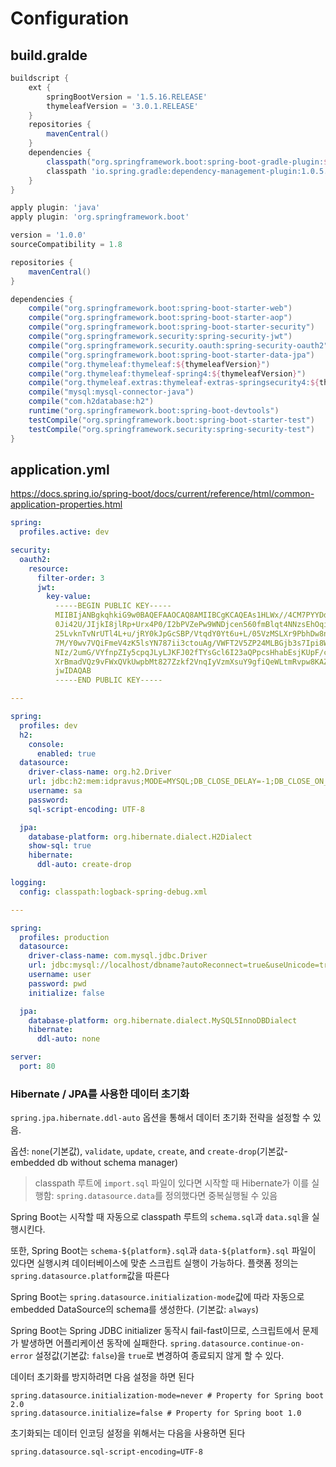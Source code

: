 # Configuration

## build.gralde

```groovy
buildscript {
    ext {
        springBootVersion = '1.5.16.RELEASE'
        thymeleafVersion = '3.0.1.RELEASE'
    }
    repositories {
        mavenCentral()
    }
    dependencies {
        classpath("org.springframework.boot:spring-boot-gradle-plugin:${springBootVersion}")
        classpath 'io.spring.gradle:dependency-management-plugin:1.0.5.RELEASE'
    }
}

apply plugin: 'java'
apply plugin: 'org.springframework.boot'

version = '1.0.0'
sourceCompatibility = 1.8

repositories {
    mavenCentral()
}

dependencies {
    compile("org.springframework.boot:spring-boot-starter-web")
    compile("org.springframework.boot:spring-boot-starter-aop")
    compile("org.springframework.boot:spring-boot-starter-security")
    compile("org.springframework.security:spring-security-jwt")
    compile("org.springframework.security.oauth:spring-security-oauth2")
    compile("org.springframework.boot:spring-boot-starter-data-jpa")
    compile("org.thymeleaf:thymeleaf:${thymeleafVersion}")
    compile("org.thymeleaf:thymeleaf-spring4:${thymeleafVersion}")
    compile("org.thymeleaf.extras:thymeleaf-extras-springsecurity4:${thymeleafVersion}")
    compile("mysql:mysql-connector-java")
    compile("com.h2database:h2")
    runtime("org.springframework.boot:spring-boot-devtools")
    testCompile("org.springframework.boot:spring-boot-starter-test")
    testCompile("org.springframework.security:spring-security-test")
}
```

## application.yml

<https://docs.spring.io/spring-boot/docs/current/reference/html/common-application-properties.html>

```yml
spring:
  profiles.active: dev

security:
  oauth2:
    resource:
      filter-order: 3
      jwt:
        key-value:
          -----BEGIN PUBLIC KEY-----
          MIIBIjANBgkqhkiG9w0BAQEFAAOCAQ8AMIIBCgKCAQEAs1HLWx//4CM7PYYDdsE7
          0Ji42U/JIjkI8jlRp+Urx4P0/I2bPVZePw9WNDjcen560fmBlqt4NNzsEhOqi1tv
          25LvknTvNrUTl4L+u/jRY0kJpGcSBP/VtqdY0Yt6u+L/05VzMSLXr9PbhDw8nyhq
          7M/Y0wv7VQiFmeV4zK5lsYN787ii3ctouAg/VWFT2V5ZP24MLBGjb3s7Ipi8Wngp
          NIz/2umG/VYfnpZIy5cpqJLyLJKFJ02fTYsGcl6I23aQPpcsHhabEsjKUpF/ck4H
          XrBmadVQz9vFWxQVkUwpbMt827Zzkf2VnqIyVzmXsuY9gfiQeWLtmRvpw8KAZcOR
          jwIDAQAB
          -----END PUBLIC KEY-----

---

spring:
  profiles: dev
  h2:
    console:
      enabled: true
  datasource:
    driver-class-name: org.h2.Driver
    url: jdbc:h2:mem:idpravus;MODE=MYSQL;DB_CLOSE_DELAY=-1;DB_CLOSE_ON_EXIT=FALSE
    username: sa
    password:
    sql-script-encoding: UTF-8

  jpa:
    database-platform: org.hibernate.dialect.H2Dialect
    show-sql: true
    hibernate:
      ddl-auto: create-drop

logging:
  config: classpath:logback-spring-debug.xml

---

spring:
  profiles: production
  datasource:
    driver-class-name: com.mysql.jdbc.Driver
    url: jdbc:mysql://localhost/dbname?autoReconnect=true&useUnicode=true&characterEncoding=utf8
    username: user
    password: pwd
    initialize: false

  jpa:
    database-platform: org.hibernate.dialect.MySQL5InnoDBDialect
    hibernate:
      ddl-auto: none

server:
  port: 80
```

### Hibernate / JPA를 사용한 데이터 초기화

`spring.jpa.hibernate.ddl-auto` 옵션을 통해서 데이터 초기화 전략을 설정할 수 있음.

옵션: `none`(기본값), `validate`, `update`, `create`, and `create-drop`(기본값-embedded db without schema manager)

> classpath 루트에 `import.sql` 파일이 있다면 시작할 때 Hibernate가 이를 실행함: `spring.datasource.data`를 정의했다면 중복실행될 수 있음

Spring Boot는 시작할 때 자동으로 classpath 루트의 `schema.sql`과 `data.sql`을 실행시킨다.

또한, Spring Boot는 `schema-${platform}.sql`과 `data-${platform}.sql` 파일이 있다면 실행시켜 데이터베이스에 맞춘 스크립트 실행이 가능하다.
플랫폼 정의는 `spring.datasource.platform`값을 따른다

Spring Boot는 `spring.datasource.initialization-mode`값에 따라 자동으로 embedded DataSource의 schema를 생성한다. (기본값: `always`)

Spring Boot는 Spring JDBC initializer 동작시 fail-fast이므로, 스크립트에서 문제가 발생하면 어플리케이션 동작에 실패한다.
`spring.datasource.continue-on-error` 설정값(기본값: `false`)을 `true`로 변경하여 종료되지 않게 할 수 있다.

데이터 초기화를 방지하려면 다음 설정을 하면 된다

```properties
spring.datasource.initialization-mode=never # Property for Spring boot 2.0
spring.datasource.initialize=false # Property for Spring boot 1.0
```

초기화되는 데이터 인코딩 설정을 위해서는 다음을 사용하면 된다

`spring.datasource.sql-script-encoding=UTF-8`
